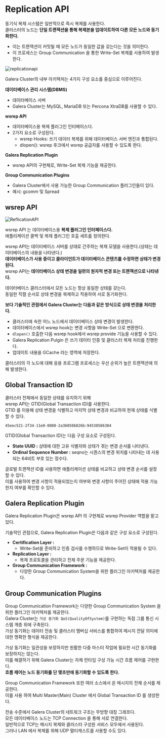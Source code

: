 # Replication API 
 
동기식 복제 시스템은 일반적으로 즉시 복제를 사용한다.      
클러스터의 노드는 **단일 트랜잭션을 통해 복제본을 업데이트하여 다른 모든 노드와 동기화한다.**      
    
* 이는 트랜잭션이 커밋될 때 모든 노드가 동일한 값을 갖는다는 것을 의미한다.        
* 이 프로세스는 Group Communication 을 통한 Write-Set 복제를 사용하여 발생한다.     

![replicationapi](https://user-images.githubusercontent.com/50267433/165106959-e801fd3f-ca33-4654-9502-a3dbb48f0cd7.png)

Galera Cluster의 내부 아키텍처는 4가지 구성 요소를 중심으로 이루어진다.      
   
**데이터베이스 관리 시스템(DBMS)**     
* 데이터베이스 서버
* Galera Cluster는 MySQL, MariaDB 또는 Percona XtraDB를 사용할 수 있다.    
     
**wsrep API**     
* 데이터베이스용 복제 플러그인 인터페이스다.  
* 2가지 요소로 구성된다.
    * wsrep Hooks: 쓰기 데이터 복제를 위해 데이터베이스 서버 엔진과 통합된다.
    * dlopen(): wsrep 후크에서 wsrep 공급자를 사용할 수 있도록 한다.
      
**Galera Replication Plugin**        
* wsrep API의 구현체로, Write-Set 복제 기능을 제공한다.      
  
**Group Communication Plugins**    
* Galera Cluster에서 사용 가능한 Group Communication 플러그인들이 있다.   
* 예시: gcomm 및 Spread   
  
## wsrep API

![ReflicationAPI](https://user-images.githubusercontent.com/50267433/165448416-60772e85-8536-4e1f-9f3d-a5da61356ec9.png)

wsrep API 는 데이터베이스용 **복제 플러그인 인터페이스다.**    
애플리케이션 콜백 및 복제 플러그인 호출 세트를 정의한다.   
   
wsrep API는 데이터베이스 서버를 상태로 간주하는 복제 모델을 사용한다.(상태는 데이터베이스의 내용을 나타낸다.)    
**데이터베이스가 사용 중이고 클라이언트가 데이터베이스 콘텐츠를 수정하면 상태가 변경된다.**          
wsrep API는 **데이터베이스 상태 변경을 일련의 원자적 변경 또는 트랜잭션으로 나타낸다.**      
      
데이터베이스 클러스터에서 모든 노드는 항상 동일한 상태를 갖는다.            
동일한 직렬 순서로 상태 변경을 복제하고 적용하여 서로 동기화한다.        
   
**보다 기술적인 관점에서 Galera Cluster는 다음과 같은 방식으로 상태 변경을 처리한다.**         
* 클러스터에 속한 어느 노드에서 데이터베이스 상태 변경이 발생한다.     
* 데이터베이스에서 wsrep hook는 변경 사항을 Write-Set 으로 변환한다.    
* `dlopen()` 호출한 다음 wsrep hook에서 wsrep provide 기능을 사용할 수 있다.   
* Galera Replication Pulgin 은 쓰기 데이터 인증 및 클러스터 복제 처리를 진행한다.    
* 업데이트 내용을 GCache 라는 영역에 저장한다.   

클러스터의 각 노드에 대해 응용 프로그램 프로세스는 우선 순위가 높은 트랜잭션에 의해 발생한다.   
  
## Global Transaction ID
 
클러스터 전체에서 동일한 상태를 유지하기 위해        
wsrep API는 GTID(Global Transaction ID)를 사용한다.        
GTID 를 이용해 상태 변경을 식별하고 마지막 상태 변경과 비교하여 현재 상태를 식별할 수 있다.      

```
45eec521-2f34-11e0-0800-2a36050b826b:94530586304
```  
  
GTID(Global Transaction ID)는 다음 구성 요소로 구성된다.         
* **State UUID :** 상태에 대한 고유 식별자와 상태가 겪는 변경 순서를 나타낸다.       
* **Ordinal Sequence Number :** seqno는 시퀀스의 변경 위치를 나타내는 데 사용되는 64비트 부호 있는 정수다.   
       
글로벌 트랜잭션 ID를 사용하면 애플리케이션 상태를 비교하고 상태 변경 순서를 설정할 수 있다.      
이를 사용하여 변경 사항이 적용되었는지 여부와 변경 사항이 주어진 상태에 적용 가능한지 여부를 확인할 수 있다.   

## Galera Replication Plugin
   
Galera Replication Plugin은 wsrep API 의 구현체로 wsrep Provider 역할을 맡고 있다.   
   
기술적인 관점으로, Galera Replication Plugin은 다음과 같은 구성 요소로 구성된다.     
* **Certification Layer :**   
    * Write-Set을 준비하고 인증 검사를 수행하므로 Write-Set이 적용될 수 있다.
* **Replication Layer :** 
    * 복제 프로토콜을 관리하고 전체 주문 기능을 제공한다.
* **Group Communication Framework :** 
    * 다양한 Group Communication System을 위한 플러그인 아키텍처를 제공한다.

## Group Communication Plugins  

Group Communication Framework는 다양한 Group Communication System 을 위한 플러그인 아키텍처를 제공한다.       
Galera Cluster는 `가상 동기화 QoS(QualityOfSystem)`를 구현하는 독점 그룹 통신 시스템 계층 위에 구축된다.         
가상 동기화는 데이터 전송 및 클러스터 멤버십 서비스를 통합하여 메시지 전달 의미에 대한 명확한 형식을 제공한다.  

가상 동기화는 일관성을 보장하지만 원활한 다중 마스터 작업에 필요한 시간 동기화를 보장하지는 않는다.           
이를 해결하기 위해 Galera Cluster는 자체 런타임 구성 가능 시간 흐름 제어를 구현한다.         
**흐름 제어는 노드 동기화를 단 몇초만에 동기화할 수 있도록 한다.**         
      
Group Communication Framework 또한 여러 소스에서 온 메시지의 전체 순서를 제공한다.        
이를 사용 하여 Multi Master(Main) Cluster 에서 Global Transaction ID 를 생성한다.          
         
전송 수준에서 Galera Cluster의 네트워크 구조는 무방향 대칭 그래프다.        
모든 데이터베이스 노드는 TCP Connection 을 통해 서로 연결한다.        
일반적으로 TCP는 메시지 복제와 클러스터 구성원 서비스 모두에서 사용된다.      
그러나 LAN 에서 복제를 위해 UDP 멀티캐스트를 사용할 수도 있다.    
